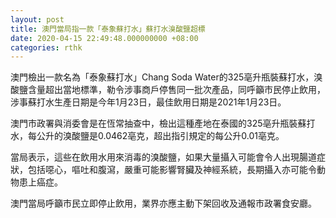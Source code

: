 ```yaml
---
layout: post
title: 澳門當局指一款「泰象蘇打水」蘇打水溴酸鹽超標
date: 2020-04-15 22:49:48.000000000 +08:00
categories: rthk
---
```


澳門檢出一款名為「泰象蘇打水」Chang Soda Water的325亳升瓶裝蘇打水，溴酸鹽含量超出當地標準，勒令涉事商戶停售同一批次產品，同呼籲市民停止飲用，涉事蘇打水生產日期是今年1月23日，最佳飲用日期是2021年1月23日。

澳門市政署與消委會是在恆常抽查中，檢出這種產地在泰國的325亳升瓶裝蘇打水，每公升的溴酸鹽是0.0462亳克，超出指引規定的每公升0.01亳克。

當局表示，這些在飲用水用來消毒的溴酸鹽，如果大量攝入可能會令人出現腸道症狀，包括噁心，嘔吐和腹瀉，嚴重可能影響腎臟及神經系統，長期攝入亦可能令動物患上癌症。

澳門當局呼籲市民立即停止飲用，業界亦應主動下架回收及通報市政署食安廳。
